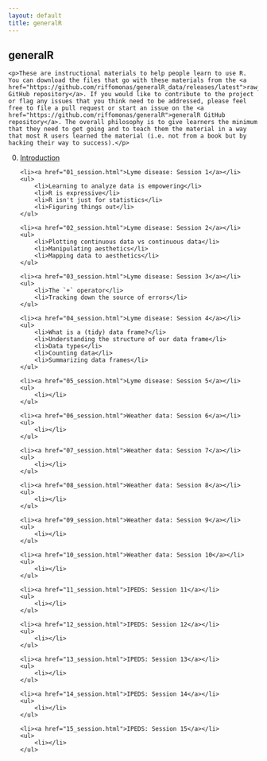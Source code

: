 ```yaml
---
layout: default
title: generalR
---
```


<div class="index">
	<h2>generalR</h2>

	<p>These are instructional materials to help people learn to use R. You can download the files that go with these materials from the <a href="https://github.com/riffomonas/generalR_data/releases/latest">raw_data GitHub repository</a>. If you would like to contribute to the project or flag any issues that you think need to be addressed, please feel free to file a pull request or start an issue on the <a href="https://github.com/riffomonas/generalR">generalR GitHub repository</a>. The overall philosophy is to give learners the minimum that they need to get going and to teach them the material in a way that most R users learned the material (i.e. not from a book but by hacking their way to success).</p>

<ol start="0">
	<li><a href="00_session.html">Introduction</a></li>
	<ul>
	</ul>

	<li><a href="01_session.html">Lyme disease: Session 1</a></li>
	<ul>
		<li>Learning to analyze data is empowering</li>
		<li>R is expressive</li>
		<li>R isn't just for statistics</li>
		<li>Figuring things out</li>
	</ul>

	<li><a href="02_session.html">Lyme disease: Session 2</a></li>
	<ul>
		<li>Plotting continuous data vs continuous data</li>
		<li>Manipulating aesthetics</li>
		<li>Mapping data to aesthetics</li>
	</ul>

	<li><a href="03_session.html">Lyme disease: Session 3</a></li>
	<ul>
		<li>The `+` operator</li>
		<li>Tracking down the source of errors</li>
	</ul>

	<li><a href="04_session.html">Lyme disease: Session 4</a></li>
	<ul>
		<li>What is a (tidy) data frame?</li>
		<li>Understanding the structure of our data frame</li>
		<li>Data types</li>
		<li>Counting data</li>
		<li>Summarizing data frames</li>
	</ul>

	<li><a href="05_session.html">Lyme disease: Session 5</a></li>
	<ul>
		<li></li>
	</ul>

	<li><a href="06_session.html">Weather data: Session 6</a></li>
	<ul>
		<li></li>
	</ul>

	<li><a href="07_session.html">Weather data: Session 7</a></li>
	<ul>
		<li></li>
	</ul>

	<li><a href="08_session.html">Weather data: Session 8</a></li>
	<ul>
		<li></li>
	</ul>

	<li><a href="09_session.html">Weather data: Session 9</a></li>
	<ul>
		<li></li>
	</ul>

	<li><a href="10_session.html">Weather data: Session 10</a></li>
	<ul>
		<li></li>
	</ul>

	<li><a href="11_session.html">IPEDS: Session 11</a></li>
	<ul>
		<li></li>
	</ul>

	<li><a href="12_session.html">IPEDS: Session 12</a></li>
	<ul>
		<li></li>
	</ul>

	<li><a href="13_session.html">IPEDS: Session 13</a></li>
	<ul>
		<li></li>
	</ul>

	<li><a href="14_session.html">IPEDS: Session 14</a></li>
	<ul>
		<li></li>
	</ul>

	<li><a href="15_session.html">IPEDS: Session 15</a></li>
	<ul>
		<li></li>
	</ul>


</ol>

</div>
